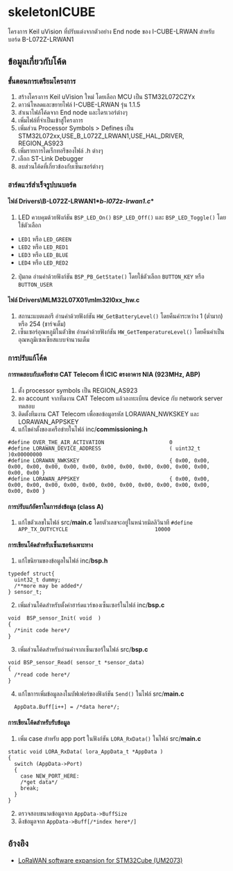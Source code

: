 # skeletonICUBE
โครงการ Keil uVision ที่ปรับแต่งจากตัวอย่าง End node ของ I-CUBE-LRWAN สำหรับบอร์ด B-L072Z-LRWAN1

## ข้อมูลเกี่ยวกับโค้ด

### ขั้นตอนการเตรียมโครงการ
1. สร้างโครงการ Keil uVision ใหม่ โดยเลือก MCU เป็น STM32L072CZYx
2. ดาวน์โหลดและขยายไฟล์ I-CUBE-LRWAN รุ่น 1.1.5
3. สำเนาไฟล์โค้ดจาก End node และไดรเวอร์ต่างๆ
4. เพิ่มไฟล์ที่จำเป็นเข้าสู่โครงการ
5. เพิ่มส่วน Processor Symbols > Defines เป็น STM32L072xx,USE_B_L072Z_LRWAN1,USE_HAL_DRIVER, REGION_AS923
6. เพิ่มรายการไดเร็กทอรีของไฟล์ .h ต่างๆ
7. เลือก ST-Link Debugger
8. ลบส่วนโค้ดที่เกี่ยวข้องกับเซ็นเซอร์ต่างๆ

### ฮาร์ดแวร์สำเร็จรูปบนบอร์ด
#### ไฟล์ Drivers\B-L072Z-LRWAN1\**b-l072z-lrwan1.c**
1. LED ควบคุมด้วยฟังก์ชัน `BSP_LED_On()` `BSP_LED_Off()` และ `BSP_LED_Toggle()` โดยใช้ตัวเลือก
  - `LED1` หรือ `LED_GREEN`
  - `LED2` หรือ `LED_RED1`
  - `LED3` หรือ `LED_BLUE`
  - `LED4` หรือ `LED_RED2`
2. ปุ่มกด อ่านค่าด้วยฟังก์ชัน `BSP_PB_GetState()` โดยใช้ตัวเลือก `BUTTON_KEY` หรือ `BUTTON_USER`

#### ไฟล์ Drivers\MLM32L07X01\mlm32l0xx_hw.c
1. สถานะแบตเตอรี อ่านค่าด้วยฟังก์ชัน `HW_GetBatteryLevel()` โดยคืนค่าระหว่าง 1 (ต่ำมาก) หรือ 254 (ชาร์จเต็ม)
2. เซ็นเซอร์อุณหภูมิในตัวชิพ อ่านค่าด้วยฟังก์ชัน `HW_GetTemperatureLevel()` โดยคืนค่าเป็นอุณหภูมิเซลเซียสแบบจำนวนเต็ม 

### การปรับแก้โค้ด
#### การทดสอบกับเครือข่าย CAT Telecom ที่ ICIC ตรงอาคาร NIA (923MHz, ABP)
1. ตั้ง processor symbols เป็น REGION_AS923 
2. ขอ account จากทีมงาน CAT Telecom แล้วลงทะเบียน device กับ network server ทดสอบ
3. ติดตั้งทีมงาน CAT Telecom เพื่อขอข้อมูลรหัส LORAWAN_NWKSKEY และ LORAWAN_APPSKEY
4. แก้ไขค่าตั้งของเครือข่ายในไฟล์ inc/**commissioning.h**
```
#define OVER_THE_AIR_ACTIVATION                     0
#define LORAWAN_DEVICE_ADDRESS                      ( uint32_t )0x00000000
#define LORAWAN_NWKSKEY                             { 0x00, 0x00, 0x00, 0x00, 0x00, 0x00, 0x00, 0x00, 0x00, 0x00, 0x00, 0x00, 0x00, 0x00, 0x00 }
#define LORAWAN_APPSKEY                             { 0x00, 0x00, 0x00, 0x00, 0x00, 0x00, 0x00, 0x00, 0x00, 0x00, 0x00, 0x00, 0x00, 0x00, 0x00 }
```

#### การปรับแก้อัตราในการส่งข้อมูล (class A)
1. แก้ไขตัวเลขในไฟล์ src/**main.c** โดยตัวเลขจะอยู่ในหน่วยมิลลิวินาที
`
#define APP_TX_DUTYCYCLE                            10000
`

#### การเขียนโค้ดสำหรับเซ็นเซอร์เฉพาะทาง
1. แก้ไขนิยามของข้อมูลในไฟล์ inc/**bsp.h**
```
typedef struct{
  uint32_t dummy;
  /**more may be added*/
} sensor_t;
```
2. เพิ่มส่วนโค้ดสำหรับตั้งค่าฮาร์ดแวร์ของเซ็นเซอร์ในไฟล์ inc/**bsp.c**
```
void  BSP_sensor_Init( void  )
{
  /*init code here*/
}
```
3. เพิ่มส่วนโค้ดสำหรับอ่านค่าจากเซ็นเซอร์ในไฟล์ src/**bsp.c**
```
void BSP_sensor_Read( sensor_t *sensor_data)
{
  /*read code here*/
}
```
4. แก้ไขการเพิ่มข้อมูลลงในบัฟเฟอร์ของฟังก์ชัน `Send()` ในไฟล์ src/**main.c**
```
  AppData.Buff[i++] = /*data here*/;
```

#### การเขียนโค้ดสำหรับรับข้อมูล
1. เพิ่ม case สำหรับ app port ในฟังก์ชัน `LORA_RxData()` ในไฟล์ src/**main.c**
```
static void LORA_RxData( lora_AppData_t *AppData )
{
  switch (AppData->Port)
  {
    case NEW_PORT_HERE:
    /*get data*/
    break;
  }
}
```
2. ตรวจสอบขนาดข้อมูลจาก `AppData->BuffSize`
3. ดึงข้อมูลจาก `AppData->Buff[/*index here*/]` 

## อ้างอิง
- [LoRaWAN software expansion for STM32Cube (UM2073)](http://www.st.com/en/embedded-software/i-cube-lrwan.html)